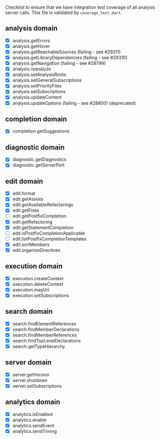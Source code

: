 Checklist to ensure that we have integration test coverage of all analysis
server calls. This file is validated by `coverage_test.dart`.

## analysis domain
- [x] analysis.getErrors
- [x] analysis.getHover
- [x] analysis.getReachableSources (failing - see #29311)
- [x] analysis.getLibraryDependencies (failing - see #29310)
- [x] analysis.getNavigation (failing - see #28799)
- [x] analysis.reanalyze
- [x] analysis.setAnalysisRoots
- [x] analysis.setGeneralSubscriptions
- [x] analysis.setPriorityFiles
- [x] analysis.setSubscriptions
- [x] analysis.updateContent
- [x] analysis.updateOptions (failing - see #28800) (deprecated)

## completion domain
- [x] completion.getSuggestions

## diagnostic domain
- [x] diagnostic.getDiagnostics
- [x] diagnostic.getServerPort

## edit domain
- [x] edit.format
- [x] edit.getAssists
- [x] edit.getAvailableRefactorings
- [x] edit.getFixes
- [ ] edit.getPostfixCompletion
- [x] edit.getRefactoring
- [x] edit.getStatementCompletion
- [ ] edit.isPostfixCompletionApplicable
- [ ] edit.listPostfixCompletionTemplates
- [x] edit.sortMembers
- [x] edit.organizeDirectives

## execution domain
- [x] execution.createContext
- [x] execution.deleteContext
- [x] execution.mapUri
- [x] execution.setSubscriptions

## search domain
- [x] search.findElementReferences
- [x] search.findMemberDeclarations
- [x] search.findMemberReferences
- [x] search.findTopLevelDeclarations
- [x] search.getTypeHierarchy

## server domain
- [x] server.getVersion
- [x] server.shutdown
- [x] server.setSubscriptions

## analytics domain
- [x] analytics.isEnabled
- [x] analytics.enable
- [x] analytics.sendEvent
- [x] analytics.sendTiming
